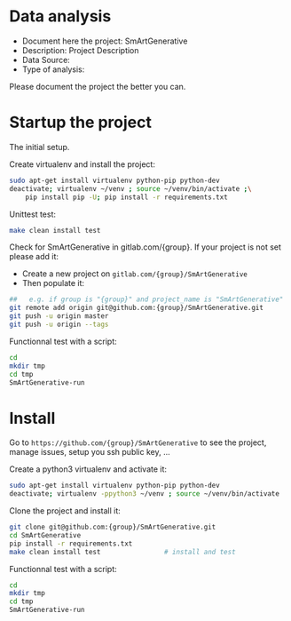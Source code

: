 # Data analysis
- Document here the project: SmArtGenerative
- Description: Project Description
- Data Source:
- Type of analysis:

Please document the project the better you can.

# Startup the project

The initial setup.

Create virtualenv and install the project:
```bash
sudo apt-get install virtualenv python-pip python-dev
deactivate; virtualenv ~/venv ; source ~/venv/bin/activate ;\
    pip install pip -U; pip install -r requirements.txt
```

Unittest test:
```bash
make clean install test
```

Check for SmArtGenerative in gitlab.com/{group}.
If your project is not set please add it:

- Create a new project on `gitlab.com/{group}/SmArtGenerative`
- Then populate it:

```bash
##   e.g. if group is "{group}" and project_name is "SmArtGenerative"
git remote add origin git@github.com:{group}/SmArtGenerative.git
git push -u origin master
git push -u origin --tags
```

Functionnal test with a script:

```bash
cd
mkdir tmp
cd tmp
SmArtGenerative-run
```

# Install

Go to `https://github.com/{group}/SmArtGenerative` to see the project, manage issues,
setup you ssh public key, ...

Create a python3 virtualenv and activate it:

```bash
sudo apt-get install virtualenv python-pip python-dev
deactivate; virtualenv -ppython3 ~/venv ; source ~/venv/bin/activate
```

Clone the project and install it:

```bash
git clone git@github.com:{group}/SmArtGenerative.git
cd SmArtGenerative
pip install -r requirements.txt
make clean install test                # install and test
```
Functionnal test with a script:

```bash
cd
mkdir tmp
cd tmp
SmArtGenerative-run
```
